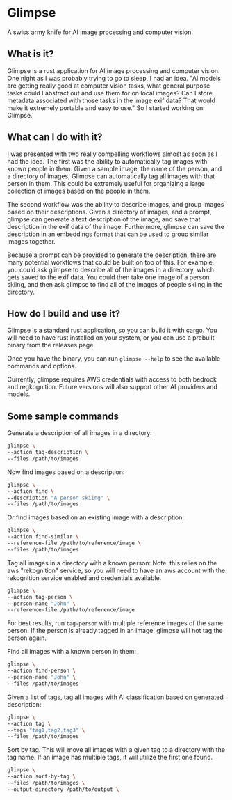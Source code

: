 Glimpse
=======
A swiss army knife for AI image processing and computer vision.

What is it?
-----------
Glimpse is a rust application for AI image processing and computer vision. One night as I was
probably trying to go to sleep, I had an idea. "AI models are getting really good at computer
vision tasks, what general purpose tasks could I abstract out and use them for on local images?
Can I store metadata associated with those tasks in the image exif data? That would make it
extremely portable and easy to use." So I started working on Glimpse.

What can I do with it?
----------------------
I was presented with two really compelling workflows almost as soon as I had the idea. The first
was the ability to automatically tag images with known people in them. Given a sample image,
the name of the person, and a directory of images, Glimpse can automatically tag all images with
that person in them. This could be extremely useful for organizing a large collection of images
based on the people in them.

The second workflow was the ability to describe images, and group images based on their
descriptions. Given a directory of images, and a prompt, glimpse can generate a text description
of the image, and save that description in the exif data of the image. Furthermore, glimpse can
save the description in an embeddings format that can be used to group similar images together.

Because a prompt can be provided to generate the description, there are many potential workflows
that could be built on top of this. For example, you could ask glimpse to describe all of the
images in a directory, which gets saved to the exif data. You could then take one image of a
person skiing, and then ask glimpse to find all of the images of people skiing in the
directory.

How do I build and use it?
--------------------------
Glimpse is a standard rust application, so you can build it with cargo. You will need to have
rust installed on your system, or you can use a prebuilt binary from the releases page.

Once you have the binary, you can run `glimpse --help` to see the available commands and options.

Currently, glimpse requires AWS credentials with access to both bedrock and regkognition. Future
versions will also support other AI providers and models.

Some sample commands
--------------------
Generate a description of all images in a directory:
```sh
glimpse \
--action tag-description \
--files /path/to/images 
```

Now find images based on a description:
```sh
glimpse \
--action find \
--description "A person skiing" \
--files /path/to/images
```

Or find images based on an existing image with a description:
```sh
glimpse \
--action find-similar \
--reference-file /path/to/reference/image \
--files /path/to/images
```

Tag all images in a directory with a known person:
Note: this relies on the aws "rekognition" service, so you will need to have an aws account with
the rekognition service enabled and credentials available.
```sh
glimpse \
--action tag-person \
--person-name "John" \
--reference-file /path/to/reference/image
```

For best results, run `tag-person` with multiple reference images of the same person.
If the person is already tagged in an image, glimpse will not tag the person again.

Find all images with a known person in them:
```sh
glimpse \
--action find-person \
--person-name "John" \
--files /path/to/images
```

Given a list of tags, tag all images with AI classification based on generated description:
```sh
glimpse \
--action tag \
--tags "tag1,tag2,tag3" \
--files /path/to/images
```

Sort by tag. This will move all images with a given tag to a directory with the tag name. If
an image has multiple tags, it will utilize the first one found.
```sh
glimpse \
--action sort-by-tag \
--files /path/to/images \
--output-directory /path/to/output \
```